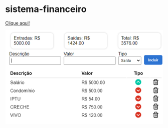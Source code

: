 # sistema-financeiro

<a href="https://climacobnu.github.io/Sistema-financeiro/" rel="noopener noreferrer" target="_blank">Clique aqui!</a>

<img src = "Controlegastos.png"/>
